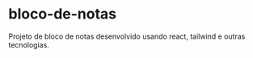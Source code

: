 # bloco-de-notas
 Projeto de bloco de notas desenvolvido usando react, tailwind e outras tecnologias.
